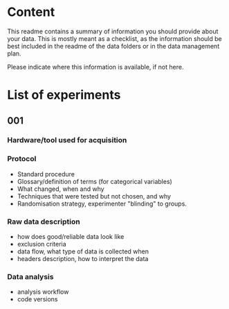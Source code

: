 # Content

This readme contains a summary of information you should provide about your data. This is mostly meant as a checklist, as the information should be best included in the readme of the data folders or in the data management plan.

Please indicate where this information is available, if not here.

# List of experiments

## 001

### Hardware/tool used for acquisition

### Protocol

- Standard procedure
- Glossary/definition of terms (for categorical variables)
- What changed, when and why
- Techniques that were tested but not chosen, and why
- Randomisation strategy, experimenter "blinding" to groups.

### Raw data description

- how does good/reliable data look like
- exclusion criteria
- data flow, what type of data is collected when
- headers description, how to interpret the data

### Data analysis

- analysis workflow
- code versions
